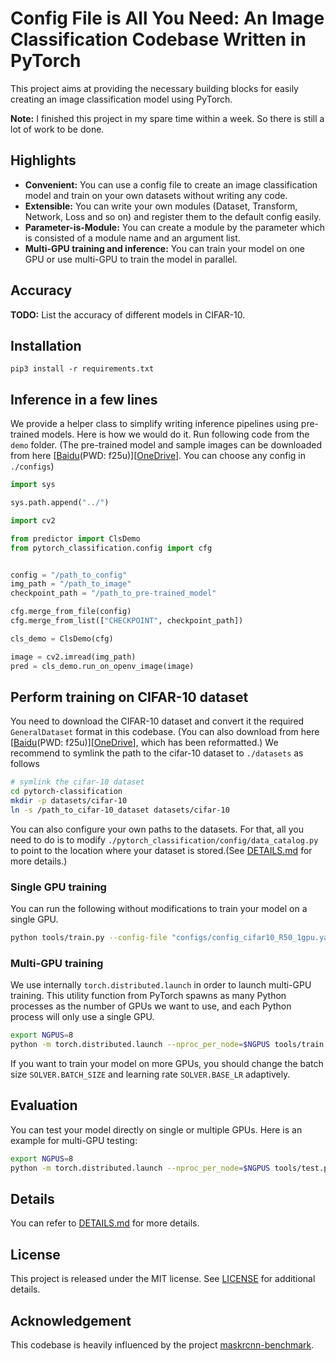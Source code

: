 # Config File is All You Need: An Image Classification Codebase Written in PyTorch

This project aims at providing the necessary building blocks for easily creating an image classification model using PyTorch.

**Note:** I finished this project in my spare time within a week. So there is still a lot of work to be done.


## Highlights
- **Convenient:** You can use a config file to create an image classification model and train on your own datasets without writing any code.
- **Extensible:** You can write your own modules (Dataset, Transform, Network, Loss and so on) and register them to the default config easily.
- **Parameter-is-Module:** You can create a module by the parameter which is consisted of a module name and an argument list.
- **Multi-GPU training and inference:** You can train your model on one GPU or use multi-GPU to train the model in parallel.


## Accuracy

**TODO:** List the accuracy of different models in CIFAR-10.


## Installation
```
pip3 install -r requirements.txt
```

## Inference in a few lines
We provide a helper class to simplify writing inference pipelines using pre-trained models. Here is how we would do it. Run following code from the `demo` folder. (The pre-trained model and sample images can be downloaded from here \[[Baidu](https://pan.baidu.com/s/1z4ABZj9xEaLRvsGO8k6I7g)(PWD: f25u)\]\[[OneDrive](https://1drv.ms/u/s!AhR-Vmbz4T6-dtV6MFbqdsw89XI?e=te5sU7)\]. You can choose any config in `./configs`)
```python
import sys

sys.path.append("../")

import cv2

from predictor import ClsDemo
from pytorch_classification.config import cfg


config = "/path_to_config"
img_path = "/path_to_image"
checkpoint_path = "/path_to_pre-trained_model"

cfg.merge_from_file(config)
cfg.merge_from_list(["CHECKPOINT", checkpoint_path])

cls_demo = ClsDemo(cfg)

image = cv2.imread(img_path)
pred = cls_demo.run_on_openv_image(image)
```

## Perform training on CIFAR-10 dataset
You need to download the CIFAR-10 dataset and convert it the required `GeneralDataset` format in this codebase. (You can also download from here \[[Baidu](https://pan.baidu.com/s/1z4ABZj9xEaLRvsGO8k6I7g)(PWD: f25u)\]\[[OneDrive](https://1drv.ms/u/s!AhR-Vmbz4T6-dtV6MFbqdsw89XI?e=te5sU7)\], which has been reformatted.)
We recommend to symlink the path to the cifar-10 dataset to `./datasets` as follows


```bash
# symlink the cifar-10 dataset
cd pytorch-classification
mkdir -p datasets/cifar-10
ln -s /path_to_cifar-10_dataset datasets/cifar-10
```
You can also configure your own paths to the datasets. For that, all you need to do is to modify `./pytorch_classification/config/data_catalog.py` to point to the location where your dataset is stored.(See [DETAILS.md](DETAILS.md) for more details.)

### Single GPU training
You can run the following without modifications to train your model on a single GPU.
```bash
python tools/train.py --config-file "configs/config_cifar10_R50_1gpu.yaml"
```
### Multi-GPU training
We use internally `torch.distributed.launch` in order to launch multi-GPU training. This utility function from PyTorch spawns as many Python processes as the number of GPUs we want to use, and each Python process will only use a single GPU.

```bash
export NGPUS=8
python -m torch.distributed.launch --nproc_per_node=$NGPUS tools/train.py --config-file "configs/config_cifar10_R50_8gpu.yaml"
```
If you want to train your model on more GPUs, you should change the batch size `SOLVER.BATCH_SIZE` and learning rate `SOLVER.BASE_LR` adaptively.

## Evaluation
You can test your model directly on single or multiple GPUs. Here is an example for multi-GPU testing:
```bash
export NGPUS=8
python -m torch.distributed.launch --nproc_per_node=$NGPUS tools/test.py --config-file "configs/config_cifar10_R50_8gpu.yaml"
```

## Details
You can refer to [DETAILS.md](DETAILS.md) for more details.

  
## License
This project is released under the MIT license. See [LICENSE](LICENSE) for additional details.


## Acknowledgement
This codebase is heavily influenced by the project [maskrcnn-benchmark](https://github.com/facebookresearch/maskrcnn-benchmark).
